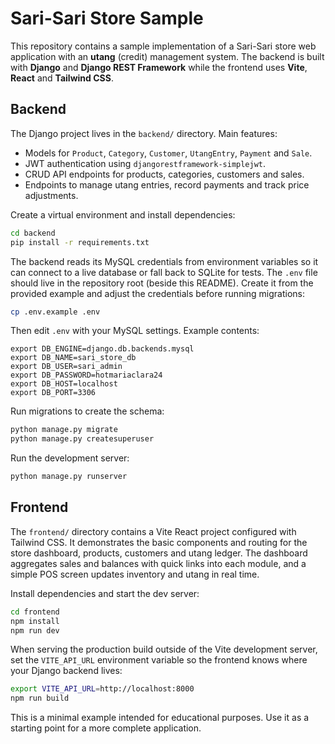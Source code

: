 # Sari-Sari Store Sample

This repository contains a sample implementation of a Sari-Sari store web application with an **utang** (credit) management system. The backend is built with **Django** and **Django REST Framework** while the frontend uses **Vite**, **React** and **Tailwind CSS**.

## Backend

The Django project lives in the `backend/` directory. Main features:

- Models for `Product`, `Category`, `Customer`, `UtangEntry`, `Payment` and `Sale`.
- JWT authentication using `djangorestframework-simplejwt`.
- CRUD API endpoints for products, categories, customers and sales.
- Endpoints to manage utang entries, record payments and track price adjustments.

Create a virtual environment and install dependencies:

```bash
cd backend
pip install -r requirements.txt
```

The backend reads its MySQL credentials from environment variables so it can
connect to a live database or fall back to SQLite for tests. The `.env` file
should live in the repository root (beside this README). Create it from the
provided example and adjust the credentials before running migrations:

```bash
cp .env.example .env
```

Then edit `.env` with your MySQL settings. Example contents:

```
export DB_ENGINE=django.db.backends.mysql
export DB_NAME=sari_store_db
export DB_USER=sari_admin
export DB_PASSWORD=hotmariaclara24
export DB_HOST=localhost
export DB_PORT=3306
```

Run migrations to create the schema:

```bash
python manage.py migrate
python manage.py createsuperuser
```

Run the development server:

```bash
python manage.py runserver
```

## Frontend

The `frontend/` directory contains a Vite React project configured with Tailwind CSS. It demonstrates the basic components and routing for the store dashboard, products, customers and utang ledger. The dashboard aggregates sales and balances with quick links into each module, and a simple POS screen updates inventory and utang in real time.

Install dependencies and start the dev server:

```bash
cd frontend
npm install
npm run dev
```

When serving the production build outside of the Vite development server,
set the `VITE_API_URL` environment variable so the frontend knows where your
Django backend lives:

```bash
export VITE_API_URL=http://localhost:8000
npm run build
```

This is a minimal example intended for educational purposes. Use it as a starting point for a more complete application.
